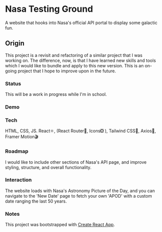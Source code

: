 # Nasa Testing Ground
A website that hooks into Nasa's official API portal to display some galactic fun.
## Origin
This project is a revisit and refactoring of a similar project that I was working on. The difference, now, is that I have learned new skills and tools which I would like to bundle and apply to this new version. This is an on-going project that I hope to improve upon in the future. 
### Status
This will be a work in progress while I'm in school.
### Demo
### Tech
HTML, CSS, JS.
React⚛, (React Router🔀, Icons❎ ), Tailwind CSS💨, Axios📲, Framer Motion🎬
### Roadmap
I would like to include other sections of Nasa's API page, and improve styling, structure, and overall functionality. 
### Interaction
The website loads with Nasa's Astronomy Picture of the Day, and you can navigate to the 'New Date' page to fetch your own 'APOD' with a custom date ranging the last 50 years. 

### Notes
This project was bootstrapped with [Create React App](https://github.com/facebook/create-react-app).








